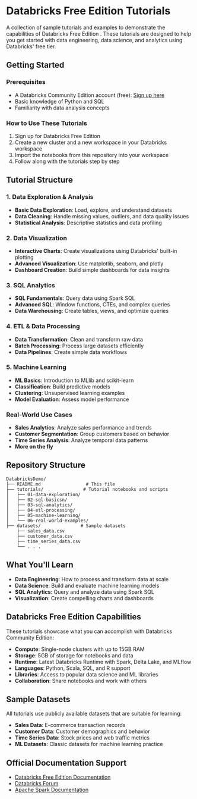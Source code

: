 # Databricks Free Edition Tutorials

A collection of sample tutorials and examples to demonstrate the capabilities of Databricks Free Edition . These tutorials are designed to help you get started with data engineering, data science, and analytics using Databricks' free tier.

## Getting Started

### Prerequisites
- A Databricks Community Edition account (free): [Sign up here]( https://www.databricks.com/learn/free-edition )
- Basic knowledge of Python and SQL
- Familiarity with data analysis concepts

### How to Use These Tutorials
1. Sign up for Databricks Free Edition
2. Create a new cluster and a new workspace in your Databricks workspace
3. Import the notebooks from this repository into your workspace
4. Follow along with the tutorials step by step

## Tutorial Structure

### 1. Data Exploration & Analysis
- **Basic Data Exploration**: Load, explore, and understand datasets
- **Data Cleaning**: Handle missing values, outliers, and data quality issues
- **Statistical Analysis**: Descriptive statistics and data profiling

### 2. Data Visualization
- **Interactive Charts**: Create visualizations using Databricks' built-in plotting
- **Advanced Visualization**: Use matplotlib, seaborn, and plotly
- **Dashboard Creation**: Build simple dashboards for data insights

### 3. SQL Analytics
- **SQL Fundamentals**: Query data using Spark SQL
- **Advanced SQL**: Window functions, CTEs, and complex queries
- **Data Warehousing**: Create tables, views, and optimize queries

### 4. ETL & Data Processing
- **Data Transformation**: Clean and transform raw data
- **Batch Processing**: Process large datasets efficiently
- **Data Pipelines**: Create simple data workflows

### 5. Machine Learning
- **ML Basics**: Introduction to MLlib and scikit-learn
- **Classification**: Build predictive models
- **Clustering**: Unsupervised learning examples
- **Model Evaluation**: Assess model performance

### Real-World Use Cases
- **Sales Analytics**: Analyze sales performance and trends
- **Customer Segmentation**: Group customers based on behavior
- **Time Series Analysis**: Analyze temporal data patterns
- **More on the fly**

## Repository Structure

```
DatabricksDemo/
├── README.md                 # This file
├── tutorials/               # Tutorial notebooks and scripts
│   ├── 01-data-exploration/
│   ├── 02-sql-basicsn/
│   ├── 03-sql-analytics/
│   ├── 04-etl-processing/
│   ├── 05-machine-learning/
│   └── 06-real-world-examples/
├── datasets/               # Sample datasets
    ├── sales_data.csv
    ├── customer_data.csv
    ├── time_series_data.csv
    └── . . .
```

## What You'll Learn

- **Data Engineering**: How to process and transform data at scale
- **Data Science**: Build and evaluate machine learning models
- **SQL Analytics**: Query and analyze data using Spark SQL
- **Visualization**: Create compelling charts and dashboards


##  Databricks Free Edition Capabilities

These tutorials showcase what you can accomplish with Databricks Community Edition:

- **Compute**: Single-node clusters with up to 15GB RAM
- **Storage**: 5GB of storage for notebooks and data
- **Runtime**: Latest Databricks Runtime with Spark, Delta Lake, and MLflow
- **Languages**: Python, Scala, SQL, and R support
- **Libraries**: Access to popular data science and ML libraries
- **Collaboration**: Share notebooks and work with others

##  Sample Datasets

All tutorials use publicly available datasets that are suitable for learning:

- **Sales Data**: E-commerce transaction records
- **Customer Data**: Customer demographics and behavior
- **Time Series Data**: Stock prices and web traffic metrics
- **ML Datasets**: Classic datasets for machine learning practice



## Official Documentation Support

- [Databricks Free Edition Documentation](https://docs.databricks.com/getting-started/community-edition.html)
- [Databricks Forum](https://community.databricks.com/)
- [Apache Spark Documentation](https://spark.apache.org/docs/latest/)
